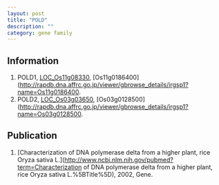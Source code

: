 ```yaml
---
layout: post
title: "POLD"
description: ""
category: gene family
---
```


## Information
1. POLD1, [LOC_Os11g08330](http://rice.plantbiology.msu.edu/cgi-bin/ORF_infopage.cgi?orf=LOC_Os11g08330), [Os11g0186400](http://rapdb.dna.affrc.go.jp/viewer/gbrowse_details/irgsp1?name=Os11g0186400.
2. POLD2, [LOC_Os03g03650](http://rice.plantbiology.msu.edu/cgi-bin/ORF_infopage.cgi?orf=LOC_Os03g03650), [Os03g0128500](http://rapdb.dna.affrc.go.jp/viewer/gbrowse_details/irgsp1?name=Os03g0128500.

## Publication
1. [Characterization of DNA polymerase delta from a higher plant, rice Oryza sativa L.](http://www.ncbi.nlm.nih.gov/pubmed?term=Characterization of DNA polymerase delta from a higher plant, rice Oryza sativa L.%5BTitle%5D), 2002, Gene.



